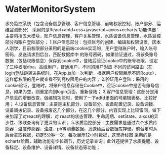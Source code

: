 # WaterMonitorSystem
水务监控系统（包含设备信息管理、客户信息管理、前端权限控制、账户部分、运维监测部分）
采用的是React+antd+css+javascript+axios+echarts
功能详细：主要包括五大模块，账户信息管理，客户关系管理，水质设备信息管理，水质监控部分和账户登陆部分；
1.账户信息部分：包括账号的创建、编辑和权限设置，因本人刚学，目前权限部分采用的是前端cookie实现的，用户登陆账户时，输入账号密码，发送请求到后台，匹配数据库中
的账号密码，如果验证通过，将该条账号数据（包括权限信息）保存到cookie中，登陆后验证cookie中的账号权限，设定了三种权限dba，高级用户，普通用户，不同的用户对应
不同的访问路由（在login登陆跳转进系统时，在App.js加一次判断，根据用户权限展示不同Route），这样低权限的用户就查看不到高权限用户的内容；
2.验证用户登陆：采用的cookie验证，登陆时，将账户信息存储在Cookie中，验证cookie中是否有账号信息，如果为空，则重定向到login页面，重新登陆；
3.客户信息管理：这部分是用户信息的增删改查，做编辑功能时，使用了一下adtd里面的可编辑表格，比较好用；
4.设备信息管理：主要是主机部分、设备部分、设备配置记录、设备调拨、设备调拨记录、设备报废这几个部分，在这几个部分，内容实现上比较雷同，做下来加深了对react的理解，对
react的状态管理、生命周期、setState、aixos的异步性、级联查询有了更深的认识；
5.水质监控部分：主要需求是通过六个水质传感器：温度传感器、浊度、ph等测量数据，发送给后台数据库存储，前台定时从后台拿取数据，初定5分钟一次，每次展示12小时数据，这里折线图
采用的是echarts绘图，辅助功能有步长调节，历史记录查询；此外还提供了水质提醒、设备标定、设备维护、设备详情、设备状态等功能；
